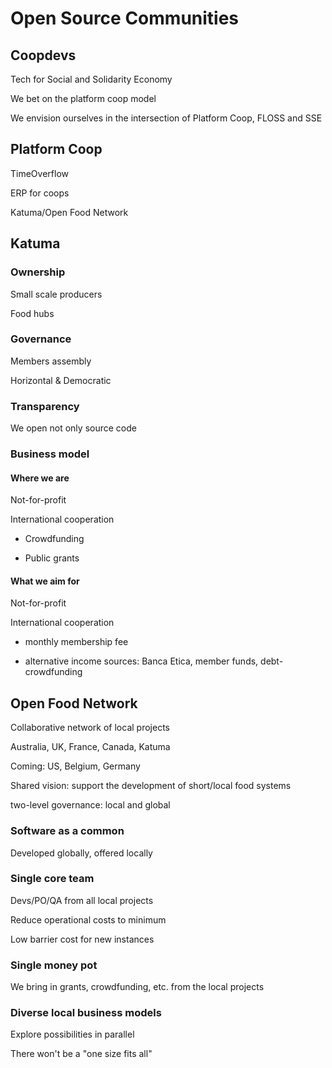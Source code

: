 # Open Source Communities

## Coopdevs

Tech for Social and Solidarity Economy

We bet on the platform coop model

We envision ourselves in the intersection of Platform Coop, FLOSS and SSE

## Platform Coop

TimeOverflow

ERP for coops

Katuma/Open Food Network

## Katuma

### Ownership

Small scale producers

Food hubs

### Governance

Members assembly

Horizontal & Democratic

### Transparency

We open not only source code

### Business model

#### Where we are

Not-for-profit

International cooperation

- Crowdfunding

- Public grants

#### What we aim for

Not-for-profit

International cooperation

+ monthly membership fee

+ alternative income sources: Banca Etica, member funds, debt-crowdfunding

## Open Food Network

Collaborative network of local projects

Australia, UK, France, Canada, Katuma

Coming: US, Belgium, Germany

Shared vision: support the development of short/local food systems

two-level governance: local and global

### Software as a common

Developed globally, offered locally

### Single core team

Devs/PO/QA from all local projects

Reduce operational costs to minimum

Low barrier cost for new instances

### Single money pot

We bring in grants, crowdfunding, etc. from the local projects

### Diverse local business models

Explore possibilities in parallel

There won't be a "one size fits all"
